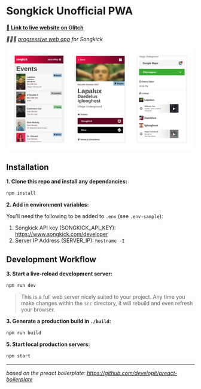 # Songkick Unofficial PWA

**[🔗 Link to live website on Glitch](https://songkick-pwa.glitch.me)**

_🎵📆💅 [progressive web app](https://developers.google.com/web/progressive-web-apps/) for Songkick_

![Screenshot of site when on a mobile](screenshot_mobile.png)

## Installation

**1. Clone this repo and install any dependancies:**

```sh
npm install
```

**2. Add in environment variables:**

You'll need the following to be added to `.env` (see `.env-sample`):

1. Songkick API key (SONGKICK_API_KEY): https://www.songkick.com/developer
2. Server IP Address (SERVER_IP): `hostname -I`

## Development Workflow

**3. Start a live-reload development server:**

```sh
npm run dev
```

> This is a full web server nicely suited to your project. Any time you make changes within the `src` directory, it will rebuild and even refresh your browser.

**3. Generate a production build in `./build`:**

```sh
npm run build
```

**5. Start local production servers:**

```sh
npm start
```

---

_based on the preact boilerplate: https://github.com/developit/preact-boilerplate_
